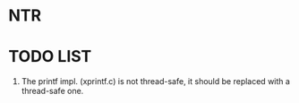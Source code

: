 # NTR


# TODO LIST

1. The printf impl. (xprintf.c) is not thread-safe, it should be replaced with a thread-safe one.
